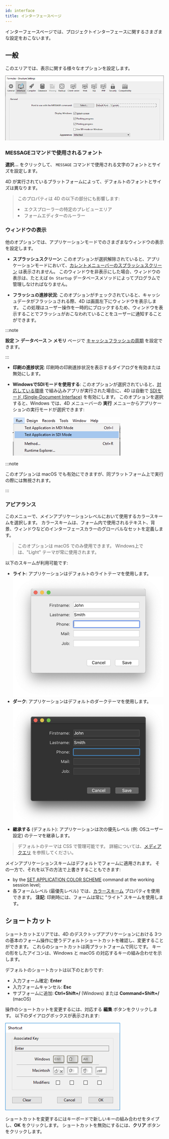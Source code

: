 ```yaml
---
id: interface
title: インターフェースページ
---
```


インターフェースページでは、プロジェクトインターフェースに関するさまざまな設定をおこないます。

## 一般

このエリアでは、表示に関する様々なオプションを設定します。

![](../assets/en/settings/interface-page.png)

### MESSAGEコマンドで使用されるフォント

**選択...** をクリックして、 `MESSAGE` コマンドで使用される文字のフォントとサイズを設定します。

4D が実行されているプラットフォームによって、デフォルトのフォントとサイズは異なります。

> このプロパティは 4D の以下の部分にも影響します: <li>エクスプローラーの特定のプレビューエリア</li><li>フォームエディターのルーラー</li>

### ウィンドウの表示

他のオプションでは、アプリケーションモードでのさまざまなウィンドウの表示を設定します。

- **スプラッシュスクリーン**: このオプションが選択解除されていると、アプリケーションモードにおいて、[カレントメニューバーのスプラッシュスクリーン](Menus/bars.md#スプラッシュスクリーン) は表示されません。 このウィンドウを非表示にした場合、ウィンドウの表示は、たとえば `On Startup` データベースメソッドによってプログラムで管理しなければなりません。

- **フラッシュの進捗状況**: このオプションがチェックされていると、キャッシュデータがフラッシュされる際、4D は画面左下にウィンドウを表示します。 この処理はユーザー操作を一時的にブロックするため、ウィンドウを表示することでフラッシュがおこなわれていることをユーザーに通知することができます。

:::note

**設定 ＞ データベース ＞ メモリ** ページで [キャッシュフラッシュの周期](database.md#メモリページ) を設定できます。

:::

- **印刷の進捗状況**: 印刷時の印刷進捗状況を表示するダイアログを有効または無効にします。

- **WindowsでSDIモードを使用する**: このオプションが選択されていると、[対応している環境](../Menus/sdi.md#SDIモード利用条件) で組み込みアプリが実行された場合に、4D は自動で [SDIモード (Single-Document Interface)](../Menus/sdi.md) を有効にします。 このオプションを選択すると、Windows では、4D メニューバーの **実行** メニューからアプリケーションの実行モードが選択できます:

    ![](../assets/en/settings/sdi-mdi.png)

:::note

このオプションは macOS でも有効にできますが、同プラットフォーム上で実行の際には無視されます。

:::

### アピアランス

このメニューで、メインアプリケーションレベルにおいて使用するカラースキームを選択します。 カラースキームは、フォーム内で使用されるテキスト、背景、ウィンドウなどのインターフェースカラーのグローバルなセットを定義します。

> このオプションは macOS でのみ使用できます。 Windows上では、"Light" テーマが常に使用されます。

以下のスキームが利用可能です:

- **ライト**: アプリケーションはデフォルトのライトテーマを使用します。![](../assets/en/settings/light-appearance.png)
- **ダーク**: アプリケーションはデフォルトのダークテーマを使用します。![](../assets/en/settings/dark-appearance.png)
- **継承する** (デフォルト): アプリケーションは次の優先レベル (例: OSユーザー設定) のテーマを継承します。

> デフォルトのテーマは CSS で管理可能です。 詳細については、[メディアクエリ](../FormEditor/createStylesheet.md#メディアクエリ) を参照してください。

メインアプリケーションスキームはデフォルトでフォームに適用されます。 その一方で、それを以下の方法で上書きすることもできます:

- by the [SET APPLICATION COLOR SCHEME](../commands-legacy/set-application-color-scheme.md) command at the working session level;
- 各フォームレベル (最優先レベル) では、[カラースキーム](../FormEditor/propertiesForm.html#カラースキーム) プロパティを使用できます。 **注記**: 印刷時には、フォームは常に "ライト" スキームを使用します。

## ショートカット

ショートカットエリアでは、4D のデスクトップアプリケーションにおける 3つの基本のフォーム操作に使うデフォルトショートカットを確認し、変更することができます。 これらのショートカットは両プラットフォームで同じです。 キーの形をしたアイコンは、Windows と macOS の対応するキーの組み合わせを示します。

デフォルトのショートカットは以下のとおりです:

- 入力フォーム確定: **Enter**
- 入力フォームキャンセル: **Esc**
- サブフォームに追加: **Ctrl+Shift+/** (Windows) または **Command+Shift+/** (macOS)

操作のショートカットを変更するには、対応する **編集** ボタンをクリックします。 以下のダイアログボックスが表示されます:

![](../assets/en/settings/shortcut.png)

ショートカットを変更するにはキーボードで新しいキーの組み合わせをタイプし、**OK** をクリックします。 ショートカットを無効にするには、**クリア** ボタンをクリックします。


